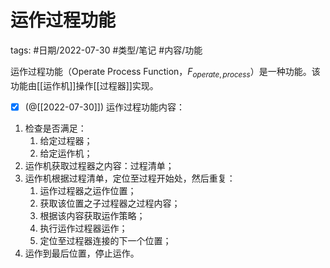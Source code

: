 # 运作过程功能

tags: #日期/2022-07-30 #类型/笔记 #内容/功能 

运作过程功能（Operate Process Function，$F_{operate,process}$）是一种功能。该功能由[[运作机]]操作[[过程器]]实现。


- [x] (@[[2022-07-30]]) 运作过程功能内容：
1. 检查是否满足：
	1. 给定过程器；
	2. 给定运作机；
2. 运作机获取过程器之内容：过程清单；
3. 运作机根据过程清单，定位至过程开始处，然后重复：
	1. 运作过程器之运作位置；
	2. 获取该位置之子过程器之过程内容；
	3. 根据该内容获取运作策略；
	4. 执行运作过程器运作；
	5. 定位至过程器连接的下一个位置；
4. 运作到最后位置，停止运作。


